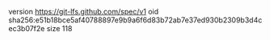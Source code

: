 version https://git-lfs.github.com/spec/v1
oid sha256:e51b18bce5af40788897e9b9a6f6d83b72ab7e37ed930b2309b3d4cec3b07f2e
size 118
